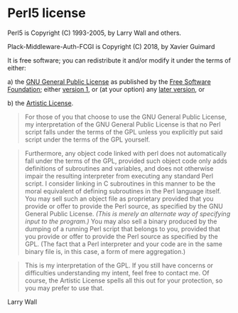 # Perl5 license

Perl5 is Copyright (C) 1993-2005, by Larry Wall and others.

Plack-Middleware-Auth-FCGI is Copyright (C) 2018, by Xavier Guimard

It is free software; you can redistribute it and/or modify it under the terms
of either:

a) the [GNU General Public License](GPL-1)   as published by the
  [Free Software Foundation](http://www.fsf.org/); either
   [version 1](GPL-1), or (at your option) any
   [later version](http://www.fsf.org/licenses/licenses.html#GNUGPL), or

b) the [Artistic License](Artistic).

> For those of you that choose to use the GNU General Public License, my
interpretation of the GNU General Public License is that no Perl script falls
under the terms of the GPL unless you explicitly put said script under the
terms of the GPL yourself.

> Furthermore, any object code linked with perl does not automatically fall
under the terms of the GPL, provided such object code only adds definitions of
subroutines and variables, and does not otherwise impair the resulting
interpreter from executing any standard Perl script. I consider linking in C
subroutines in this manner to be the moral equivalent of defining subroutines
in the Perl language itself. You may sell such an object file as proprietary
provided that you provide or offer to provide the Perl source, as specified by
the GNU General Public License. _(This is merely an alternate way of specifying
input to the program.)_ You may also sell a binary produced by the dumping of a
running Perl script that belongs to you, provided that you provide or offer to
provide the Perl source as specified by the GPL. (The fact that a Perl
interpreter and your code are in the same binary file is, in this case, a form
of mere aggregation.)

> This is my interpretation of the GPL. If you still have concerns or
difficulties understanding my intent, feel free to contact me. Of course, the
Artistic License spells all this out for your protection, so you may prefer to
use that.

Larry Wall

